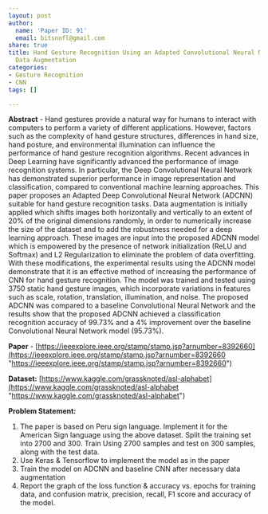 ```yaml
---
layout: post
author:
  name: 'Paper ID: 91'
  email: bitsnnfl@gmail.com
share: true
title: Hand Gesture Recognition Using an Adapted Convolutional Neural Network with
  Data Augmentation
categories:
- Gesture Recognition
- CNN
tags: []

---
```

**Abstract** - Hand gestures provide a natural way for humans to interact with computers to perform a variety of different applications. However, factors such as the complexity of hand gesture structures, differences in hand size, hand posture, and environmental illumination can influence the performance of hand gesture recognition algorithms. Recent advances in Deep Learning have significantly advanced the performance of image recognition systems. In particular, the Deep Convolutional Neural Network has demonstrated superior performance in image representation and classification, compared to conventional machine learning approaches. This paper proposes an Adapted Deep Convolutional Neural Network (ADCNN) suitable for hand gesture recognition tasks. Data augmentation is initially applied which shifts images both horizontally and vertically to an extent of 20% of the original dimensions randomly, in order to numerically increase the size of the dataset and to add the robustness needed for a deep learning approach. These images are input into the proposed ADCNN model which is empowered by the presence of network initialization (ReLU and Softmax) and L2 Regularization to eliminate the problem of data overfitting. With these modifications, the experimental results using the ADCNN model demonstrate that it is an effective method of increasing the performance of CNN for hand gesture recognition. The model was trained and tested using 3750 static hand gesture images, which incorporate variations in features such as scale, rotation, translation, illumination, and noise. The proposed ADCNN was compared to a baseline Convolutional Neural Network and the results show that the proposed ADCNN achieved a classification recognition accuracy of 99.73% and a 4% improvement over the baseline Convolutional Neural Network model (95.73%).

**Paper** - [https://ieeexplore.ieee.org/stamp/stamp.jsp?arnumber=8392660](https://ieeexplore.ieee.org/stamp/stamp.jsp?arnumber=8392660 "https://ieeexplore.ieee.org/stamp/stamp.jsp?arnumber=8392660")

**Dataset:** [https://www.kaggle.com/grassknoted/asl-alphabet](https://www.kaggle.com/grassknoted/asl-alphabet "https://www.kaggle.com/grassknoted/asl-alphabet")

**Problem Statement:**

1. The paper is based on Peru sign language. Implement it for the American Sign language using the above dataset. Split the training set into 2700 and 300. Train Using 2700 samples and test on 300 samples, along with the test data.
2. Use Keras & Tensorflow to implement the model as in the paper
3. Train the model on ADCNN and baseline CNN after necessary data augmentation
4. Report the graph of the loss function & accuracy vs. epochs for training data, and confusion matrix, precision, recall, F1 score and accuracy of the model.